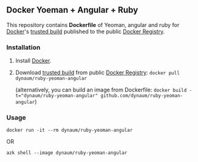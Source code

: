 ## Docker Yoeman + Angular + Ruby


This repository contains **Dockerfile** of Yeoman, angular and ruby for [Docker](https://www.docker.io/)'s [trusted build](https://index.docker.io/u/dockerfile/nodejs/) published to the public [Docker Registry](https://index.docker.io/).


### Installation

1. Install [Docker](https://www.docker.io/).

2. Download [trusted build](https://index.docker.io/u/dynaum/ruby-yeoman-angular/) from public [Docker Registry](https://index.docker.io/): `docker pull dynaum/ruby-yeoman-angular`

   (alternatively, you can build an image from Dockerfile: `docker build -t="dynaum/ruby-yeoman-angular" github.com/dynaum/ruby-yeoman-angular`)


### Usage

    docker run -it --rm dynaum/ruby-yeoman-angular

OR

    azk shell --image dynaum/ruby-yeoman-angular
